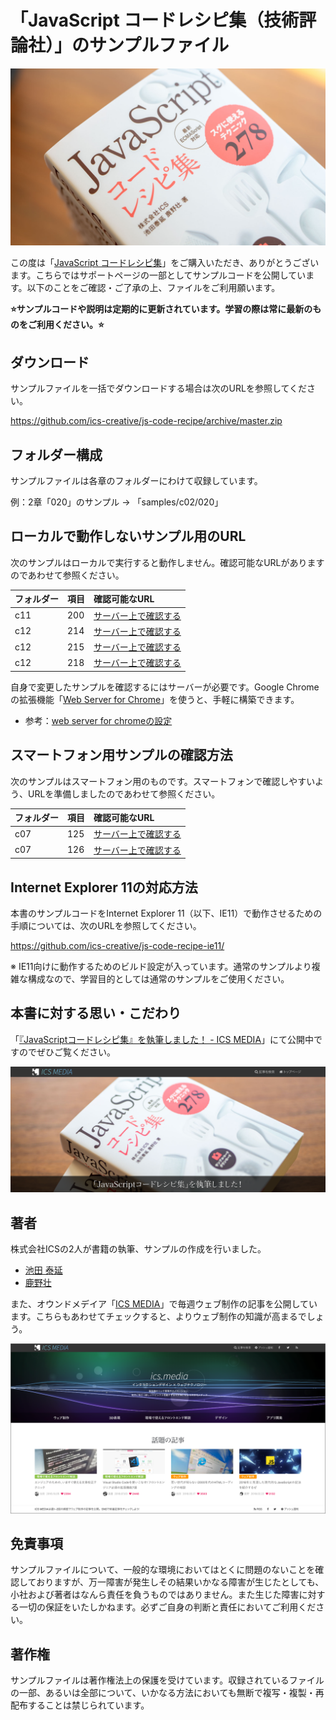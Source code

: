 # 「JavaScript コードレシピ集（技術評論社）」のサンプルファイル

![](images/jscoderecipe-supoort.jpg)

この度は「[JavaScript コードレシピ集](https://gihyo.jp/book/2019/978-4-297-10368-2/support)」をご購入いただき、ありがとうございます。こちらではサポートページの一部としてサンプルコードを公開しています。以下のことをご確認・ご了承の上、ファイルをご利用願います。

**⭐サンプルコードや説明は定期的に更新されています。学習の際は常に最新のものをご利用ください。⭐**

## ダウンロード
サンプルファイルを一括でダウンロードする場合は次のURLを参照してください。

https://github.com/ics-creative/js-code-recipe/archive/master.zip

## フォルダー構成
サンプルファイルは各章のフォルダーにわけて収録しています。

例：2章「020」のサンプル → 「samples/c02/020」

## ローカルで動作しないサンプル用のURL

次のサンプルはローカルで実行すると動作しません。確認可能なURLがありますのであわせて参照ください。

| フォルダー | 項目 |  確認可能なURL  |
|:---|:----|:---|
|  c11 | 200  |  [サーバー上で確認する](https://ics-creative.github.io/js-code-recipe/samples/c11/200/index.html)  |
|  c12 | 214  |  [サーバー上で確認する](https://ics-creative.github.io/js-code-recipe/samples/c12/214/index.html)  |
|  c12 | 215  |  [サーバー上で確認する](https://ics-creative.github.io/js-code-recipe/samples/c12/215/index.html)  |
|  c12 | 218  |  [サーバー上で確認する](https://ics-creative.github.io/js-code-recipe/samples/c12/218/index.html)  |

自身で変更したサンプルを確認するにはサーバーが必要です。Google Chromeの拡張機能「[Web Server for Chrome](https://chrome.google.com/webstore/detail/web-server-for-chrome/ofhbbkphhbklhfoeikjpcbhemlocgigb)」を使うと、手軽に構築できます。

- 参考：[web server for chromeの設定](https://twitter.com/tonkotsuboy_com/status/868397954532495360)

## スマートフォン用サンプルの確認方法

次のサンプルはスマートフォン用のものです。スマートフォンで確認しやすいよう、URLを準備しましたのであわせて参照ください。

| フォルダー | 項目 |  確認可能なURL  |
|:---|:----|:---|
|  c07 | 125  |  [サーバー上で確認する](https://ics-creative.github.io/js-code-recipe/samples/c07/125/index.html)  |
|  c07 | 126  |  [サーバー上で確認する](https://ics-creative.github.io/js-code-recipe/samples/c07/126/index.html)  |


## Internet Explorer 11の対応方法
本書のサンプルコードをInternet Explorer 11（以下、IE11）で動作させるための手順については、次のURLを参照してください。

https://github.com/ics-creative/js-code-recipe-ie11/

※ IE11向けに動作するためのビルド設定が入っています。通常のサンプルより複雑な構成なので、学習目的としては通常のサンプルをご使用ください。

## 本書に対する思い・こだわり

「[『JavaScriptコードレシピ集』を執筆しました！ - ICS MEDIA](https://ics.media/entry/19765)」にて公開中ですのでぜひご覧ください。

[![](images/ics-media-book.png)](https://ics.media/entry/19765)

## 著者

株式会社ICSの2人が書籍の執筆、サンプルの作成を行いました。

- [池田 泰延](https://twitter.com/clockmaker)
- [鹿野壮](https://twitter.com/tonkotsuboy_com)

また、オウンドメデイア「[ICS MEDIA](https://ics.media/)」で毎週ウェブ制作の記事を公開しています。こちらもあわせてチェックすると、よりウェブ制作の知識が高まるでしょう。

[![](images/ics-media.png)](https://ics.media/)

## 免責事項
サンプルファイルについて、一般的な環境においてはとくに問題のないことを確認しておりますが、万一障害が発生しその結果いかなる障害が生じたとしても、小社および著者はなんら責任を負うものではありません。また生じた障害に対する一切の保証をいたしかねます。必ずご自身の判断と責任においてご利用ください。

## 著作権
サンプルファイルは著作権法上の保護を受けています。収録されているファイルの一部、あるいは全部について、いかなる方法においても無断で複写・複製・再配布することは禁じられています。

